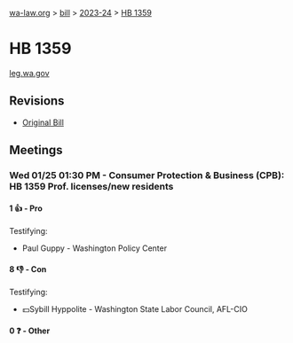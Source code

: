 [wa-law.org](/) > [bill](/bill/) > [2023-24](/bill/2023-24/) > [HB 1359](/bill/2023-24/hb/1359/)

# HB 1359
[leg.wa.gov](https://app.leg.wa.gov/billsummary?BillNumber=1359&Year=2023&Initiative=false)

## Revisions
* [Original Bill](1/)

## Meetings
### Wed 01/25 01:30 PM - Consumer Protection & Business (CPB): HB 1359 Prof. licenses/new residents
#### 1 👍 - Pro
Testifying:
* Paul Guppy - Washington Policy Center

#### 8 👎 - Con
Testifying:
* 💵Sybill Hyppolite - Washington State Labor Council, AFL-CIO

#### 0 ❓ - Other

